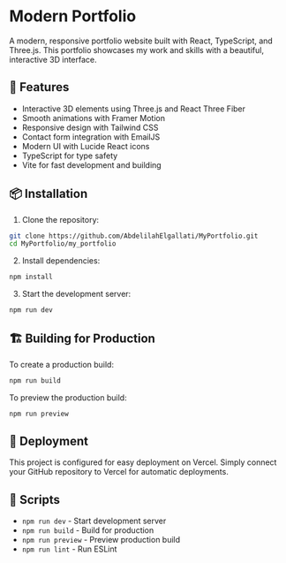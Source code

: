 # Modern Portfolio

A modern, responsive portfolio website built with React, TypeScript, and Three.js. This portfolio showcases my work and skills with a beautiful, interactive 3D interface.

## 🚀 Features

- Interactive 3D elements using Three.js and React Three Fiber
- Smooth animations with Framer Motion
- Responsive design with Tailwind CSS
- Contact form integration with EmailJS
- Modern UI with Lucide React icons
- TypeScript for type safety
- Vite for fast development and building


## 📦 Installation

1. Clone the repository:
```bash
git clone https://github.com/AbdelilahElgallati/MyPortfolio.git
cd MyPortfolio/my_portfolio
```

2. Install dependencies:
```bash
npm install
```

3. Start the development server:
```bash
npm run dev
```

## 🏗️ Building for Production

To create a production build:

```bash
npm run build
```

To preview the production build:

```bash
npm run preview
```

## 🚀 Deployment

This project is configured for easy deployment on Vercel. Simply connect your GitHub repository to Vercel for automatic deployments.

## 📝 Scripts

- `npm run dev` - Start development server
- `npm run build` - Build for production
- `npm run preview` - Preview production build
- `npm run lint` - Run ESLint
